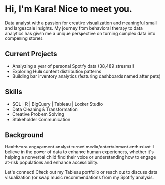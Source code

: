 # Hi, I'm Kara! Nice to meet you.

Data analyst with a passion for creative visualization and meaningful small and largescale insights.
My journey from behavioral therapy to data analytics has given me a unique perspective on turning complex data into compelling stories.

## Current Projects
- Analyzing a year of personal Spotify data (38,489 streams!)
- Exploring Hulu content distribution patterns
- Building bar inventory analytics (featuring dashboards named after pets)

## Skills
- SQL | R  | BigQuery | Tableau | Looker Studio
- Data Cleaning & Transformation
- Creative Problem Solving
- Stakeholder Communication

## Background
Healthcare engagement analyst turned media/entertainment enthusiast. 
I believe in the power of data to enhance human experiences, whether it's helping a nonverbal child find their voice or understanding how to engage at-risk populations and enhance 
accessibility. 

Let's connect! Check out my Tableau portfolio or reach out to discuss data visualization (or swap music recommendations from my Spotify analysis.
